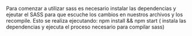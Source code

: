 Para comenzar a utilizar sass es necesario instalar las dependencias y ejeutar el SASS para que escuche los cambios en nuestros archivos y los recompile.
Esto se realiza ejecutando: npm install && npm start ( instala las dependencias y ejecuta el proceso necesario para compilar sass)

